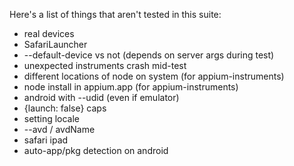 Here's a list of things that aren't tested in this suite:

* real devices
* SafariLauncher
* --default-device vs not (depends on server args during test)
* unexpected instruments crash mid-test
* different locations of node on system (for appium-instruments)
* node install in appium.app (for appium-instruments)
* android with --udid (even if emulator)
* {launch: false} caps
* setting locale
* --avd / avdName
* safari ipad
* auto-app/pkg detection on android
